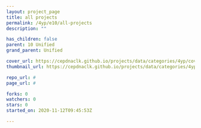 ```yaml
---
layout: project_page
title: all projects
permalink: /4yp/e10/all-projects
description: ""

has_children: false
parent: 10 Unified
grand_parent: Unified

cover_url: https://cepdnaclk.github.io/projects/data/categories/4yp/cover_page.jpg
thumbnail_url: https://cepdnaclk.github.io/projects/data/categories/4yp/thumbnail.jpg

repo_url: #
page_url: #

forks: 0
watchers: 0
stars: 0
started_on: 2020-11-12T09:45:53Z

---
```

    